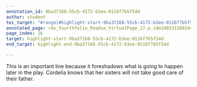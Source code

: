 ```yaml
---
annotation_id: 9ba37168-55cb-4172-b3ee-0116f7b5f54d
author: student
tei_target: "#range(#highlight-start-9ba37168-55cb-4172-b3ee-0116f7b5f54d, #highlight-end-9ba37168-55cb-4172-b3ee-0116f7b5f54d)"
annotated_page: rdx_fourthfolio_Readux_VirtualPage_17.p.idm140331386244432
page_index: 16
target: highlight-start-9ba37168-55cb-4172-b3ee-0116f7b5f54d
end_target: highlight-end-9ba37168-55cb-4172-b3ee-0116f7b5f54d

---
```

This is an important line because it foreshadows what is going to happen later in the play. Cordelia knows that her sisters will not take good care of their father. 